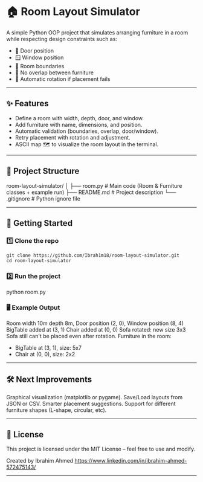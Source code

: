 # 🏠 Room Layout Simulator  

A simple Python OOP project that simulates arranging furniture in a room while respecting design constraints such as:  
- 🚪 Door position  
- 🪟 Window position  
- 📏 Room boundaries  
- 🚫 No overlap between furniture  
- 🔄 Automatic rotation if placement fails  

---

## ✨ Features
- Define a room with width, depth, door, and window.  
- Add furniture with name, dimensions, and position.  
- Automatic validation (boundaries, overlap, door/window).  
- Retry placement with rotation and adjustment.  
- ASCII map 🗺️ to visualize the room layout in the terminal.  

---

## 📂 Project Structure
room-layout-simulator/
│
├── room.py # Main code (Room & Furniture classes + example run)
├── README.md # Project description
└── .gitignore # Python ignore file

---

## 🚀 Getting Started  

### 1️⃣ Clone the repo
```
git clone https://github.com/Ibrah1m18/room-layout-simulator.git
cd room-layout-simulator
```
### 2️⃣ Run the project
python room.py

### 🖥️ Example Output
Room width 10m depth 8m, Door position (2, 0), Window position (8, 4)
BigTable added at (3, 1)
Chair added at (0, 0)
Sofa rotated: new size 3x3
Sofa still can't be placed even after rotation.
Furniture in the room:
- BigTable at (3, 1), size: 5x7
- Chair at (0, 0), size: 2x2

---

## 🛠️ Next Improvements
Graphical visualization (matplotlib or pygame).
Save/Load layouts from JSON or CSV.
Smarter placement suggestions.
Support for different furniture shapes (L-shape, circular, etc).

---

## 📜 License
This project is licensed under the MIT License – feel free to use and modify.

Created by Ibrahim Ahmed 
https://www.linkedin.com/in/ibrahim-ahmed-572475143/

--- 

